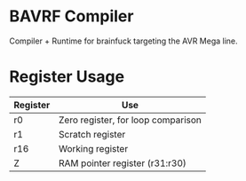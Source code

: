 BAVRF Compiler
==============

Compiler + Runtime for brainfuck targeting the AVR Mega line.

Register Usage
==============

| Register | Use                                |
|----------|------------------------------------|
| r0       | Zero register, for loop comparison |
| r1       | Scratch register                   |
| r16      | Working register                   |
| Z        | RAM pointer register (r31:r30)     |